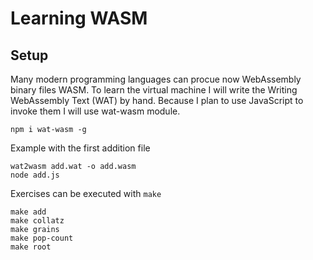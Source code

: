 # Learning WASM

## Setup 

Many modern programming languages can procue now WebAssembly binary files WASM.
To learn the virtual machine I will write the Writing WebAssembly Text (WAT) by hand. 
Because I plan to use JavaScript to invoke them I will use wat-wasm module. 

```
npm i wat-wasm -g
```

Example with the first addition file
```
wat2wasm add.wat -o add.wasm
node add.js
```

Exercises can be executed with `make`

```
make add
make collatz
make grains
make pop-count
make root
```